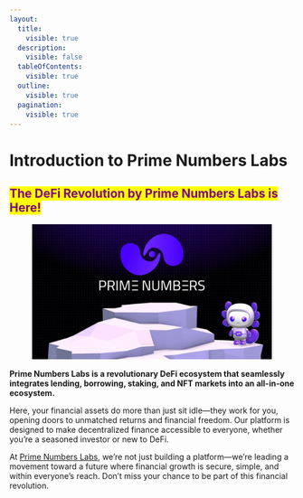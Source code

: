 ```yaml
---
layout:
  title:
    visible: true
  description:
    visible: false
  tableOfContents:
    visible: true
  outline:
    visible: true
  pagination:
    visible: true
---
```


# Introduction to Prime Numbers Labs

## <mark style="color:purple;">**The DeFi Revolution by Prime Numbers Labs is Here!**</mark>

<figure><img src="../.gitbook/assets/primenumberspreview.jpg" alt=""><figcaption></figcaption></figure>

**Prime Numbers Labs is a revolutionary DeFi ecosystem that seamlessly integrates lending, borrowing, staking, and NFT markets into an all-in-one ecosystem.**

Here, your financial assets do more than just sit idle—they work for you, opening doors to unmatched returns and financial freedom. Our platform is designed to make decentralized finance accessible to everyone, whether you’re a seasoned investor or new to DeFi.

At [Prime Numbers Labs](https://www.primenumbers.xyz/), we’re not just building a platform—we’re leading a movement toward a future where financial growth is secure, simple, and within everyone’s reach. Don’t miss your chance to be part of this financial revolution.

